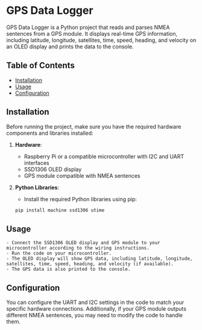 # GPS Data Logger

GPS Data Logger is a Python project that reads and parses NMEA sentences from a GPS module. It displays real-time GPS information, including latitude, longitude, satellites, time, speed, heading, and velocity on an OLED display and prints the data to the console.

## Table of Contents

- [Installation](#installation)
- [Usage](#usage)
- [Configuration](#configuration)

## Installation

Before running the project, make sure you have the required hardware components and libraries installed:

1. **Hardware**:
   - Raspberry Pi or a compatible microcontroller with I2C and UART interfaces
   - SSD1306 OLED display
   - GPS module compatible with NMEA sentences

2. **Python Libraries**:
   - Install the required Python libraries using pip:

   ```bash
   pip install machine ssd1306 utime
## Usage
    - Connect the SSD1306 OLED display and GPS module to your microcontroller according to the wiring instructions.
    - Run the code on your microcontroller.
    - The OLED display will show GPS data, including latitude, longitude, satellites, time, speed, heading, and velocity (if available).
    - The GPS data is also printed to the console.

## Configuration
You can configure the UART and I2C settings in the code to match your specific hardware connections. Additionally, if your GPS module outputs different NMEA sentences, you may need to modify the code to handle them.

